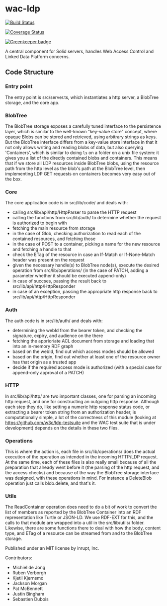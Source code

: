 # wac-ldp

[![Build Status](https://travis-ci.org/inrupt/wac-ldp.svg?branch=master)](https://travis-ci.org/inrupt/wac-ldp)

[![Coverage Status](https://coveralls.io/repos/github/inrupt/wac-ldp/badge.svg?branch=master)](https://coveralls.io/github/inrupt/wac-ldp?branch=master)

[![Greenkeeper badge](https://badges.greenkeeper.io/inrupt/wac-ldp.svg)](https://greenkeeper.io/)

A central component for Solid servers, handles Web Access Control and Linked Data Platform concerns.

## Code Structure

### Entry point
The entry point is src/server.ts, which instantiates a http server, a BlobTree storage, and the core app.

### BlobTree
The BlobTree storage exposes a carefully tuned interface to the persistence layer, which is similar to the well-known "key-value store" concept, where opaque Blobs can be stored and retrieved, using arbitrary strings as keys. But the BlobTree interface differs from a key-value store interface in that it not only allows writing and reading blobs of data, but also querying 'Containers', which is similar to doing `ls` on a folder on a unix file system: it gives you a list of the directly contained blobs and containers.
This means that if we store all LDP resources inside BlobTree blobs, using the resource path from the http level as the blob's path at the BlobTree level, then implementing LDP GET requests on containers becomes very easy out of the box.

### Core
The core application code is in src/lib/code/ and deals with:
* calling src/lib/api/http/HttpParser to parse the HTTP request
* calling the functions from src/lib/auth/ to determine whether the request is authorized to begin with
* fetching the main resource from storage
* in the case of Glob, checking authorization to read each of the contained resources, and fetching those
* in the case of POST to a container, picking a name for the new resource and fetching a handle to that
* check the ETag of the resource in case an If-Match or If-None-Match header was present on the request
* given the necessary handle(s) to BlobTree node(s), execute the desired operation from src/lib/operations/ (in the case of PATCH, adding a parameter whether it should be executed append-only)
* in case of succses, passing the result back to src/lib/api/http/HttpResponder
* in case of an exception, passing the appropriate http response back to src/lib/api/http/HttpResponder

### Auth
The auth code is in src/lib/auth/ and deals with:
* determining the webId from the bearer token, and checking the signature, expiry, and audience on the there
* fetching the apprioriate ACL document from storage and loading that into an in-memory RDF graph
* based on the webId, find out which access modes should be allowed
* based on the origin, find out whether at least one of the resource owner has that origin as a trusted app
* decide if the required access mode is authorized (with a special case for append-only approval of a PATCH)

### HTTP
In src/lib/api/http/ are two important classes, one for parsing an incoming http request, and one for constructing an outgoing http response. Although each step they do, like setting a numeric http response status code, or extracting a bearer token string from an authorization header, is computationally simple, a lot of the correctness of this module (looking at https://github.com/w3c/ldp-testsuite and the WAC test suite that is under development) depends on the details in these two files.

### Operations
This is where the action is, each file in src/lib/operations/ does the actual execution of the operation as intended in the incoming HTTP/LDP request. At the same time, each of these files is also really small because of all the preparation that already went before it (the parsing of the http request, and the access checks) and because of the way the BlobTree storage interface was designed, with these operations in mind. For instance a DeleteBlob operation just calls blob.delete, and that's it.

### Utils
The ReadContainer operation does need to do a bit of work to convert the list of members as reported by the BlobTree Container into an RDF representation like Turtle or JSON-LD. We use RDF-EXT for this, and the calls to that module are wrapped into a util in the src/lib/utils/ folder. Likewise, there are some functions there to deal with how the body, content type, and ETag of a resource can be streamed from and to the BlobTree storage.

Published under an MIT license by inrupt, Inc.

Contributors:
* Michiel de Jong
* Ruben Verborgh
* Kjetil Kjernsmo
* Jackson Morgan
* Pat McBennett
* Justin Bingham
* Sebastien Dubois
